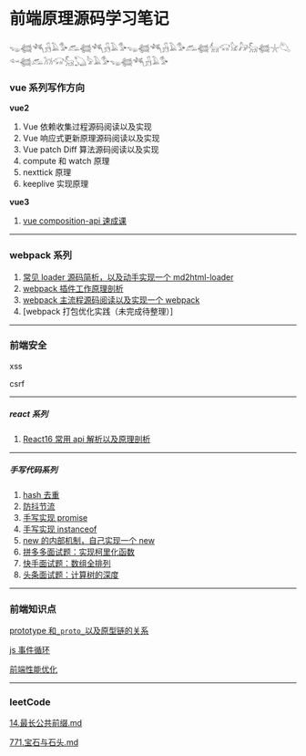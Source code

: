 # 前端原理源码学习笔记

𓆌𓆉𓆈𓃻𓄿𓅜𓃹𓆉𓆈𓃻𓄿𓅜𓆌𓆉𓆈𓃻𓄿𓅜𓃹𓆉𓃲𓃟𓃠𓃗𓃵𓆉𓇼𓆡𓆜𓆉𓃹𓃡𓃟𓃵𓆏𓅦𓄿𓅜𓆌𓆉𓆈𓃻𓄿𓅜

### vue 系列写作方向

**vue2**

1. Vue 依赖收集过程源码阅读以及实现
2. Vue 响应式更新原理源码阅读以及实现
3. Vue patch Diff 算法源码阅读以及实现
4. compute 和 watch 原理
5. nexttick 原理
6. keeplive 实现原理

**vue3**

1. [vue composition-api 速成课](https://github.com/6fedcom/fe-blog/tree/master/vue/@vue/composition-api.md)

---

### webpack 系列

1. [常见 loader 源码简析，以及动手实现一个 md2html-loader](https://github.com/6fedcom/fe-blog/tree/master/webpack/loader)
2. [webpack 插件工作原理剖析](https://github.com/6fedcom/fe-blog/tree/master/webpack/plugin)
3. [webpack 主流程源码阅读以及实现一个 webpack](https://github.com/6fedcom/fe-blog/tree/master/webpack/webpack)
4. [webpack 打包优化实践（未完成待整理）]

---

### 前端安全

xss

csrf

---

##### react 系列

1. [React16 常用 api 解析以及原理剖析](https://github.com/6fedcom/fe-blog/tree/master/react/React16-commonly-used-API-analysis)

---

##### 手写代码系列

1. [hash 去重](https://github.com/6fedcom/fe-blog/blob/master/handwrittenCode/hash%E5%8E%BB%E9%87%8D.js)
2. [防抖节流](https://github.com/6fedcom/fe-blog/blob/master/handwrittenCode/%E9%98%B2%E6%8A%96%E8%8A%82%E6%B5%81.js)
3. [手写实现 promise](https://github.com/6fedcom/fe-blog/blob/master/handwrittenCode/Promise.js)
4. [手写实现 instanceof](https://github.com/6fedcom/fe-blog/blob/master/handwrittenCode/instanceof.js)
5. [new 的内部机制，自己实现一个 new](https://github.com/6fedcom/fe-blog/blob/master/handwrittenCode/实现new.js)
6. [拼多多面试题：实现柯里化函数](https://github.com/6fedcom/fe-blog/blob/master/handwrittenCode/currying.js)
7. [快手面试题：数组全排列](https://github.com/6fedcom/fe-blog/blob/master/handwrittenCode/数组全排列.js)
8. [头条面试题：计算树的深度](https://github.com/6fedcom/fe-blog/blob/master/handwrittenCode/计算树的深度.js)

---

### 前端知识点

[prototype 和`_proto_`以及原型链的关系](https://github.com/6fedcom/fe-blog/blob/master/前端知识点/prototype和_proto_以及原型链的关系.md)

[js 事件循环]()

[前端性能优化]()

---

### leetCode

[14.最长公共前缀.md](https://github.com/6fedcom/fe-blog/blob/master/leetcode/14.最长公共前缀.md)

[771.宝石与石头.md](https://github.com/6fedcom/fe-blog/blob/master/leetcode/771.宝石与石头.md)

